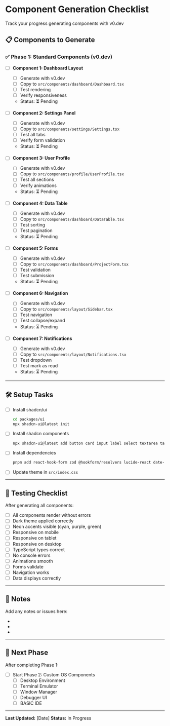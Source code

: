 # Component Generation Checklist

Track your progress generating components with v0.dev

## 📋 Components to Generate

### ✅ Phase 1: Standard Components (v0.dev)

- [ ] **Component 1: Dashboard Layout**
  - [ ] Generate with v0.dev
  - [ ] Copy to `src/components/dashboard/Dashboard.tsx`
  - [ ] Test rendering
  - [ ] Verify responsiveness
  - Status: ⏳ Pending

- [ ] **Component 2: Settings Panel**
  - [ ] Generate with v0.dev
  - [ ] Copy to `src/components/settings/Settings.tsx`
  - [ ] Test all tabs
  - [ ] Verify form validation
  - Status: ⏳ Pending

- [ ] **Component 3: User Profile**
  - [ ] Generate with v0.dev
  - [ ] Copy to `src/components/profile/UserProfile.tsx`
  - [ ] Test all sections
  - [ ] Verify animations
  - Status: ⏳ Pending

- [ ] **Component 4: Data Table**
  - [ ] Generate with v0.dev
  - [ ] Copy to `src/components/dashboard/DataTable.tsx`
  - [ ] Test sorting
  - [ ] Test pagination
  - Status: ⏳ Pending

- [ ] **Component 5: Forms**
  - [ ] Generate with v0.dev
  - [ ] Copy to `src/components/dashboard/ProjectForm.tsx`
  - [ ] Test validation
  - [ ] Test submission
  - Status: ⏳ Pending

- [ ] **Component 6: Navigation**
  - [ ] Generate with v0.dev
  - [ ] Copy to `src/components/layout/Sidebar.tsx`
  - [ ] Test navigation
  - [ ] Test collapse/expand
  - Status: ⏳ Pending

- [ ] **Component 7: Notifications**
  - [ ] Generate with v0.dev
  - [ ] Copy to `src/components/layout/Notifications.tsx`
  - [ ] Test dropdown
  - [ ] Test mark as read
  - Status: ⏳ Pending

---

## 🛠️ Setup Tasks

- [ ] Install shadcn/ui
  ```bash
  cd packages/ui
  npx shadcn-ui@latest init
  ```

- [ ] Install shadcn components
  ```bash
  npx shadcn-ui@latest add button card input label select textarea tabs form table badge avatar dropdown-menu popover toast switch dialog
  ```

- [ ] Install dependencies
  ```bash
  pnpm add react-hook-form zod @hookform/resolvers lucide-react date-fns recharts
  ```

- [ ] Update theme in `src/index.css`

---

## 🧪 Testing Checklist

After generating all components:

- [ ] All components render without errors
- [ ] Dark theme applied correctly
- [ ] Neon accents visible (cyan, purple, green)
- [ ] Responsive on mobile
- [ ] Responsive on tablet
- [ ] Responsive on desktop
- [ ] TypeScript types correct
- [ ] No console errors
- [ ] Animations smooth
- [ ] Forms validate
- [ ] Navigation works
- [ ] Data displays correctly

---

## 📝 Notes

Add any notes or issues here:

- 
- 
- 

---

## 🎯 Next Phase

After completing Phase 1:

- [ ] Start Phase 2: Custom OS Components
  - [ ] Desktop Environment
  - [ ] Terminal Emulator
  - [ ] Window Manager
  - [ ] Debugger UI
  - [ ] BASIC IDE

---

**Last Updated:** [Date]
**Status:** In Progress
